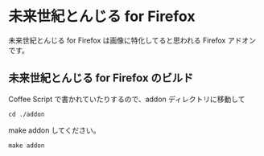 未来世紀とんじる for Firefox
=================================

未来世紀とんじる for Firefox は画像に特化してると思われる Firefox アドオンです。


未来世紀とんじる for Firefox のビルド
--------------------------------------------------
Coffee Script で書かれていたりするので、addon ディレクトリに移動して

    cd ./addon

make addon してください。

    make addon

